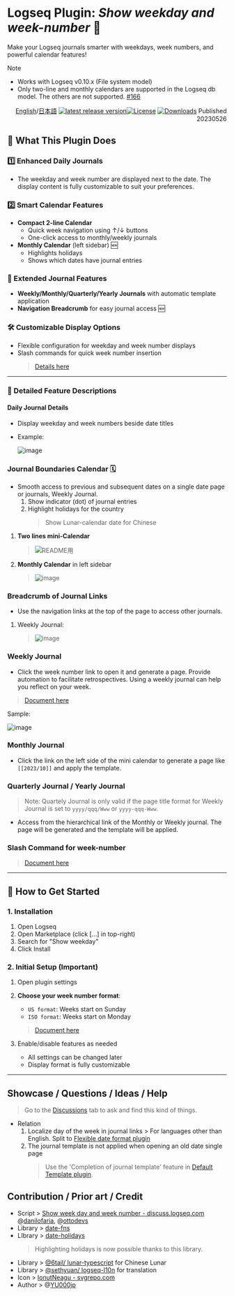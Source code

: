 # Logseq Plugin: *Show weekday and week-number* 📆

Make your Logseq journals smarter with weekdays, week numbers, and powerful calendar features!

> [!NOTE]
> - Works with Logseq v0.10.x (File system model)
> - Only two-line and monthly calendars are supported in the Logseq db model. The others are not supported. [#166](https://github.com/YU000jp/logseq-plugin-show-weekday-and-week-number/issues/166)

<div align="right">

[English](https://github.com/YU000jp/logseq-plugin-show-weekday-and-week-number/)/[日本語](https://github.com/YU000jp/logseq-plugin-show-weekday-and-week-number/blob/main/readme.ja.md) [![latest release version](https://img.shields.io/github/v/release/YU000jp/logseq-plugin-show-weekday-and-week-number)](https://github.com/YU000jp/logseq-plugin-show-weekday-and-week-number/releases)[![License](https://img.shields.io/github/license/YU000jp/logseq-plugin-show-weekday-and-week-number?color=blue)](https://github.com/YU000jp/logseq-plugin-show-weekday-and-week-number/LICENSE)
[![Downloads](https://img.shields.io/github/downloads/YU000jp/logseq-plugin-show-weekday-and-week-number/total.svg)](https://github.com/YU000jp/logseq-plugin-show-weekday-and-week-number/releases) Published 20230526
</div>

## 🎯 What This Plugin Does

### 1️⃣ Enhanced Daily Journals
- The weekday and week number are displayed next to the date. The display content is fully customizable to suit your preferences.

### 2️⃣ Smart Calendar Features
- **Compact 2-line Calendar**
   - Quick week navigation using ↑/↓ buttons
   - One-click access to monthly/weekly journals
- **Monthly Calendar** (left sidebar) 🆕
   - Highlights holidays
   - Shows which dates have journal entries

### 📖 Extended Journal Features
- **Weekly/Monthly/Quarterly/Yearly Journals** with automatic template application
- **Navigation Breadcrumb** for easy journal access 🆕

### 🛠️ Customizable Display Options
- Flexible configuration for weekday and week number displays
- Slash commands for quick week number insertion
   > [Details here](https://github.com/YU000jp/logseq-plugin-show-weekday-and-week-number/wiki/Slash-Command)

---

### 📌 Detailed Feature Descriptions

#### Daily Journal Details
- Display weekday and week numbers beside date titles
- Example:

   ![image](https://github.com/YU000jp/logseq-plugin-show-weekday-and-week-number/assets/111847207/f47b8948-5e7a-4e16-a5ae-6966672742b1)

### Journal Boundaries Calendar 🗓️

- Smooth access to previous and subsequent dates on a single date page or journals, Weekly Journal.
  1. Show indicator (dot) of journal entries
  1. Highlight holidays for the country
     > Show Lunar-calendar date for Chinese

1. **Two lines mini-Calendar**

   > ![README用](https://github.com/YU000jp/logseq-plugin-show-weekday-and-week-number/assets/111847207/114708ab-0389-4c46-b962-00cb25e2070a)

 1. **Monthly Calendar** in left sidebar

    > ![image](https://github.com/user-attachments/assets/6d0e4c0e-1960-4db4-b559-154300db164d)

### Breadcrumb of Journal Links

- Use the navigation links at the top of the page to access other journals.
1. Weekly Journal:

   > ![image](https://github.com/user-attachments/assets/681ca83e-8295-4062-9e17-ec90ecee52e9)

### Weekly Journal

- Click the week number link to open it and generate a page. Provide automation to facilitate retrospectives. Using a weekly journal can help you reflect on your week.
> [Document here](https://github.com/YU000jp/logseq-plugin-show-weekday-and-week-number/wiki/Weekly-Journal)

Sample:

  ![image](https://github.com/YU000jp/logseq-plugin-show-weekday-and-week-number/assets/111847207/7c6be831-683d-454f-9950-153e5828fa48)

### Monthly Journal

- Click the link on the left side of the mini calendar to generate a page like `[[2023/10]]` and apply the template.

### Quarterly Journal / Yearly Journal

> Note: Quartely Journal is only valid if the page title format for Weekly Journal is set to `yyyy/qqq/Www` or `yyyy-qqq-Www`.
- Access from the hierarchical link of the Monthly or Weekly journal. The page will be generated and the template will be applied.

### Slash Command for week-number

> [Document here](https://github.com/YU000jp/logseq-plugin-show-weekday-and-week-number/wiki/Slash-Command)

---

## 🚀 How to Get Started

### 1. Installation
1. Open Logseq
2. Open Marketplace (click [...] in top-right)
3. Search for "Show weekday"
4. Click Install

### 2. Initial Setup (Important)
1. Open plugin settings
2. **Choose your week number format**:
   - `US format`: Weeks start on Sunday
   - `ISO format`: Weeks start on Monday
   > [Document here](https://github.com/YU000jp/logseq-plugin-show-weekday-and-week-number/wiki/Week-number-format)

3. Enable/disable features as needed
   - All settings can be changed later
   - Display format is fully customizable

---

## Showcase / Questions / Ideas / Help

> Go to the [Discussions](https://github.com/YU000jp/logseq-plugin-show-weekday-and-week-number/discussions) tab to ask and find this kind of things.

- Relation
  1. Localize day of the week in journal links > For languages other than English. Split to [Flexible date format plugin](https://github.com/YU000jp/logseq-plugin-flex-date-format)
  1. The journal template is not applied when opening an old date single page
     > Use the 'Completion of journal template' feature in [Default Template plugin](https://github.com/YU000jp/logseq-plugin-default-template).

## Contribution / Prior art / Credit

- Script > [Show week day and week number - discuss.logseq.com](https://discuss.logseq.com/t/show-week-day-and-week-number/12685/18) @[danilofaria](https://discuss.logseq.com/u/danilofaria/), @[ottodevs](https://discuss.logseq.com/u/ottodevs/)
- Library > [date-fns](https://date-fns.org/)
- LIbrary > [date-holidays](https://github.com/commenthol/date-holidays)
   > Highlighting holidays is now possible thanks to this library.
- Library > [@6tail/ lunar-typescript](https://github.com/6tail/lunar-typescript) for Chinese Lunar
- Library > [@sethyuan/ logseq-l10n](https://github.com/sethyuan/logseq-l10n) for translation
- Icon > [IonutNeagu - svgrepo.com](https://www.svgrepo.com/svg/490868/monday)
- Author > @[YU000jp](https://github.com/YU000jp)

